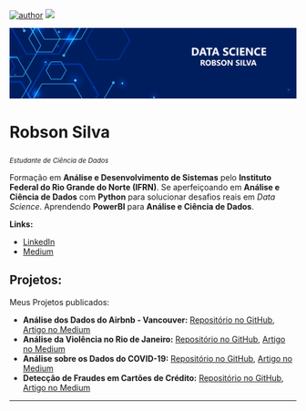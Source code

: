 [![author](https://img.shields.io/badge/author-robson_silva-red.svg)](https://www.linkedin.com/in/robson-silva-0b79291b6) [![](https://img.shields.io/badge/python-3.8+-blue.svg)](https://www.python.org/downloads/release/python-383/)

<p align="center">
  <img src="data_science.png" >
</p>

# Robson Silva
<sub>*Estudante de Ciência de Dados*</sub>

Formação em **Análise e Desenvolvimento de Sistemas** pelo **Instituto Federal do Rio Grande do Norte (IFRN)**.
Se aperfeiçoando em **Análise e Ciência de Dados** com **Python** para solucionar desafios reais em _Data Science_.
Aprendendo **PowerBI** para **Análise e Ciência de Dados**.



**Links:**
* [LinkedIn](https://www.linkedin.com/in/robson-silva-0b79291b6)
* [Medium](https://medium.com/@robsonrds72)


## Projetos:
Meus Projetos publicados:

* **Análise dos Dados do Airbnb - Vancouver:**   [Repositório no GitHub](https://github.com/robson-ribeiro-da-silva/projects_data_science/blob/54dcba48c3f838fbd2a1def814993ec665a264a0/Analisando_os_Dados_do_Airbnb.ipynb),   [Artigo no Medium](https://robsonrds72.medium.com/an%C3%A1lise-dos-dados-do-airbnb-vancouver-canad%C3%A1-com-o-google-colab-6f9525b6d9e4)
* **Análise da Violência no Rio de Janeiro:**   [Repositório no GitHub](https://github.com/robson-ribeiro-da-silva/projects_data_science/blob/54dcba48c3f838fbd2a1def814993ec665a264a0/Analisando_a_Viol%C3%AAncia_no_Rio_de_Janeiro.ipynb),   [Artigo no Medium](https://robsonrds72.medium.com/analisando-a-viol%C3%AAncia-no-rio-de-janeiro-estudo-de-caso-com-data-science-24d04a83be93)
* **Análise sobre os Dados do COVID-19:**   [Repositório no GitHub](https://github.com/robson-ribeiro-da-silva/projects_data_science/blob/main/Panorama_do_COVID_19_no_Brasil.ipynb),   [Artigo no Medium](https://robsonrds72.medium.com/panorama-do-covid-19-no-brasil-e-no-mundo-14af8c997db)
* **Detecção de Fraudes em Cartões de Crédito:**   [Repositório no GitHub](https://github.com/robson-ribeiro-da-silva/projects_data_science/blob/main/Detecção_de_Fraude_em_Cartões_de_Crédito.ipynb), [Artigo no Medium](https://robsonrds72.medium.com/detec%C3%A7%C3%A3o-de-fraudes-em-cart%C3%B5es-de-cr%C3%A9dito-com-machine-learning-3e700ad4360a)
---

